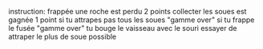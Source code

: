 instruction:
frappée une roche est perdu 2 points
collecter les soues est gagnée 1 point
si tu attrapes pas tous les soues "gamme over"
si tu frappe le fusée "gamme over"
tu bouge le vaisseau avec le souri 
essayer de attraper le plus de soue possible